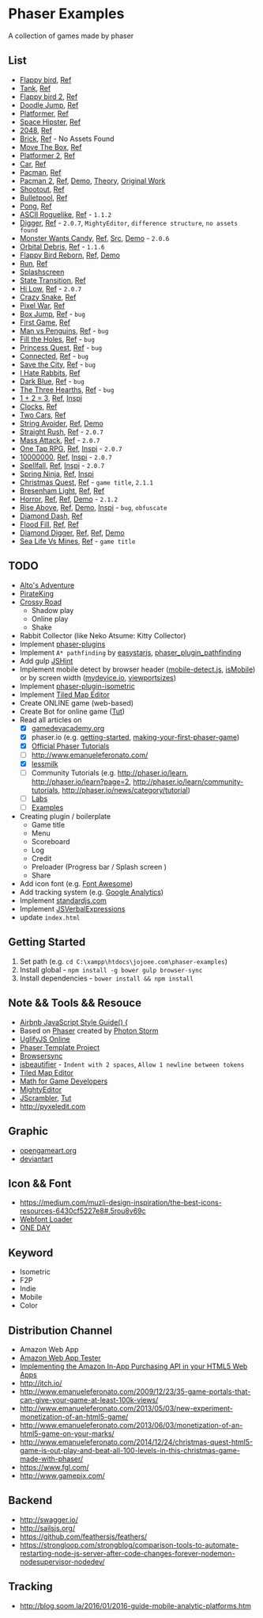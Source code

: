 # Phaser Examples
A collection of games made by phaser

## List
- [Flappy bird](http://jojoee.github.io/phaser-examples/flappy-bird/), [Ref](https://developer.amazon.com/public/community/post/Tx1NQ9QEA4MWGTY/Intro-To-Phaser-Part-1-Setting-Up-Your-Dev-Environment-and-Phaser)
- [Tank](http://jojoee.github.io/phaser-examples/tank/), [Ref](http://phaser.io/tutorials/coding-tips-002/)
- [Flappy bird 2](http://jojoee.github.io/phaser-examples/flappy-bird-2/), [Ref](http://blog.lessmilk.com/how-to-make-flappy-bird-in-html5-2/)
- [Doodle Jump](http://jojoee.github.io/phaser-examples/doodle-jump/), [Ref](http://phaser.io/tutorials/coding-tips-003/)
- [Platformer](http://jojoee.github.io/phaser-examples/platformer/), [Ref](http://phaser.io/tutorials/making-your-first-phaser-game/index)
- [Space Hipster](http://jojoee.github.io/phaser-examples/space-hipster/), [Ref](https://gamedevacademy.org/html5-phaser-tutorial-spacehipster-a-space-exploration-game/)
- [2048](http://jojoee.github.io/phaser-examples/2048/), [Ref](http://www.emanueleferonato.com/2014/04/04/how-to-create-a-complete-html5-2048-game-with-phaser)
- [Brick](http://jojoee.github.io/phaser-examples/brick/), [Ref](http://dailyjs.com/2014/09/16/phaser-tutorial/) - No Assets Found
- [Move The Box](http://jojoee.github.io/phaser-examples/move-the-box/), [Ref](http://www.emanueleferonato.com/2014/11/13/html5-swipe-controlled-sokoban-game-made-with-phaser)
- [Platformer 2](http://jojoee.github.io/phaser-examples/platformer-2/), [Ref](http://phaser.io/tutorials/coding-tips-004)
- [Car](http://jojoee.github.io/phaser-examples/car/), [Ref](http://phaser.io/tutorials/coding-tips-005)
- [Pacman](http://jojoee.github.io/phaser-examples/pacman/), [Ref](http://phaser.io/tutorials/coding-tips-005)
- [Pacman 2](http://jojoee.github.io/phaser-examples/pacman-2/), [Ref](https://github.com/plissken2013es/phaserPacmanClone), [Demo](http://luisquin.com/lq/phaserPacman/index.html), [Theory](http://gameinternals.com/post/2072558330/understanding-pac-man-ghost-behavior), [Original Work](http://phaser.io/tutorials/coding-tips-005)
- [Shootout](http://jojoee.github.io/phaser-examples/shootout/), [Ref](http://phaser.io/tutorials/coding-tips-006)
- [Bulletpool](http://jojoee.github.io/phaser-examples/bulletpool/), [Ref](http://phaser.io/tutorials/coding-tips-007)
- [Pong](http://jojoee.github.io/phaser-examples/pong/), [Ref](https://github.com/zekechan/phaser-html5-tutorial-pong)
- [ASCII Roguelike](http://jojoee.github.io/phaser-examples/ascii-roguelike/), [Ref](http://gamedevelopment.tutsplus.com/tutorials/how-to-make-your-first-roguelike--gamedev-13677) - `1.1.2`
- [Digger](http://jojoee.github.io/phaser-examples/digger/), [Ref](https://gamedevacademy.org/make-a-quick-phaser-compatible-game-using-mightyeditor/) - `2.0.7`, `MightyEditor`, `difference structure`, `no assets found`
- [Monster Wants Candy](http://jojoee.github.io/phaser-examples/monster-wants-candy/), [Ref](http://gamedevelopment.tutsplus.com/tutorials/getting-started-with-phaser-building-monster-wants-candy--cms-21723), [Src](https://github.com/tutsplus/Monster-Wants-Candy-demo), [Demo](http://candy.enclavegames.com/) - `2.0.6`
- [Orbital Debris](http://jojoee.github.io/phaser-examples/orbital-debris/), [Ref](http://www.allworkallplay.org/blog/orbital-debris-making-an-html5-game-with-phaser) - `1.1.6`
- [Flappy Bird Reborn](http://jojoee.github.io/phaser-examples/flappy-bird-reborn/), [Ref](https://github.com/codevinsky/flappy-bird-reborn), [Demo](http://flappy-bird-reborn.herokuapp.com/)
- [Run](http://jojoee.github.io/phaser-examples/run/), [Ref](http://www.lessmilk.com/games/1/)
- [Splashscreen](http://jojoee.github.io/phaser-examples/splashscreen/)
- [State Transition](http://jojoee.github.io/phaser-examples/state-transition/), [Ref](https://github.com/aaccurso/phaser-state-transition-plugin)
- [Hi Low](http://jojoee.github.io/phaser-examples/hi-low/), [Ref](http://www.emanueleferonato.com/2014/08/28/phaser-tutorial-understanding-phaser-states/) - `2.0.7`
- [Crazy Snake](http://jojoee.github.io/phaser-examples/crazy-snake/), [Ref](http://www.lessmilk.com/games/12/)
- [Pixel War](http://jojoee.github.io/phaser-examples/pixel-war/), [Ref](http://www.lessmilk.com/games/2/)
- [Box Jump](http://jojoee.github.io/phaser-examples/box-jump/), [Ref](http://www.lessmilk.com/games/3/) - `bug`
- [First Game](http://jojoee.github.io/phaser-examples/first-game/), [Ref](http://phaser.io/tutorials/making-your-first-phaser-game)
- [Man vs Penguins](http://jojoee.github.io/phaser-examples/man-vs-penguins/), [Ref](http://www.lessmilk.com/games/4/) - `bug`
- [Fill the Holes](http://jojoee.github.io/phaser-examples/fill-the-holes/), [Ref](http://www.lessmilk.com/games/5/) - `bug`
- [Princess Quest](http://jojoee.github.io/phaser-examples/princess-quest/), [Ref](http://www.lessmilk.com/games/6/) - `bug`
- [Connected](http://jojoee.github.io/phaser-examples/connected/), [Ref](http://www.lessmilk.com/games/7/) - `bug`
- [Save the City](http://jojoee.github.io/phaser-examples/save-the-city/), [Ref](http://www.lessmilk.com/games/8/) - `bug`
- [I Hate Rabbits](http://jojoee.github.io/phaser-examples/i-hate-rabbits/), [Ref](http://www.lessmilk.com/games/9/)
- [Dark Blue](http://jojoee.github.io/phaser-examples/dark-blue/), [Ref](http://www.lessmilk.com/games/10/) - `bug`
- [The Three Hearths](http://jojoee.github.io/phaser-examples/the-three-hearths/), [Ref](http://www.lessmilk.com/games/11/) - `bug`
- [1 + 2 = 3](http://jojoee.github.io/phaser-examples/one-plus-two-equal-three/), [Ref](http://www.emanueleferonato.com/2015/02/23/123-html5-game-made-in-100-lines-of-code-brackets-included-using-phaser/), [Inspi](https://itunes.apple.com/us/app/1+2-3/id953831664?mt=8)
- [Clocks](http://jojoee.github.io/phaser-examples/clocks/), [Ref](http://www.emanueleferonato.com/2016/01/07/clocks-the-game-html5-prototype-step-3-actually-playing-the-game/)
- [Two Cars](http://jojoee.github.io/phaser-examples/two-cars/), [Ref](http://www.emanueleferonato.com/2015/11/03/2-cars-html5-prototype-part-ii-adding-targets-and-steering/)
- [String Avoider](http://jojoee.github.io/phaser-examples/string-avoider/), [Ref](http://www.emanueleferonato.com/2014/06/10/html5-string-avoider-game-made-with-phaser/), [Demo](http://www.kongregate.com/games/triqui/stringy)
- [Straight Rush](http://jojoee.github.io/phaser-examples/straight-rush/), [Ref](http://www.emanueleferonato.com/2014/07/30/html5-one-button-minigame-prototype-made-with-phaser/) - `2.0.7`
- [Mass Attack](http://jojoee.github.io/phaser-examples/mass-attack/), [Ref](http://www.emanueleferonato.com/2014/08/05/create-an-html5-game-like-mass-attack-with-phaser-just-using-tweens-well-almost/) - `2.0.7`
- [One Tap RPG](http://jojoee.github.io/phaser-examples/one-tap-rpg/), [Ref](http://www.emanueleferonato.com/2014/08/13/how-to-create-an-html5-rpg-physics-driven-game-with-phaser/), [Inspi](https://itunes.apple.com/it/app/id891234532?mt=8) - `2.0.7`
- [10000000](http://jojoee.github.io/phaser-examples/10000000/), [Ref](http://www.emanueleferonato.com/2014/07/24/html5-drag-and-match-engine-made-with-phaser/), [Inspi](https://itunes.apple.com/us/app/10000000/id54438) - `2.0.7`
- [Spellfall](http://jojoee.github.io/phaser-examples/spellfall/), [Ref](http://www.emanueleferonato.com/2014/08/19/how-to-create-an-html5-swap-and-match-3-game-engine-like-the-one-used-in-spellfall-ios-game-using-phaser/), [Inspi](https://itunes.apple.com/gb/app/spellfall-puzzle-rpg/id809027853?mt=8) - `2.0.7`
- [Spring Ninja](http://jojoee.github.io/phaser-examples/spring-ninja/), [Ref](http://www.emanueleferonato.com/2015/03/16/html5-prototype-of-an-endless-runner-game-like-spring-ninja/), [Inspi](https://itunes.apple.com/us/app/spring-ninja/id963980545?mt=8)
- [Christmas Quest](http://jojoee.github.io/phaser-examples/christmas-quest/), [Ref](http://www.emanueleferonato.com/2014/11/18/upcoming-html5-christmas-game-christmas-quest/) - `game title`, `2.1.1`
- [Bresenham Light](http://jojoee.github.io/phaser-examples/bresenham-light/), [Ref](http://www.emanueleferonato.com/2015/12/15/calculating-dynamic-light-and-shadows-in-tile-based-roguelike-games-part-3-let-there-be-bresenham-light/), [Ref](http://deepnight.net/bresenham-magic-raycasting-line-of-sight-pathfinding/)
- [Horror](http://jojoee.github.io/phaser-examples/horror/), [Ref](http://www.emanueleferonato.com/2014/10/21/phaser-tutorial-how-to-create-an-html5-survival-horror-game-in-6-easy-steps/), [Ref](http://www.emanueleferonato.com/2014/10/10/a-quick-html5-survival-horror-prototype-made-with-phaser/), [Demo](http://www.emanueleferonato.com/wp-content/uploads/2014/10/survival/) - `2.1.2`
- [Rise Above](http://jojoee.github.io/phaser-examples/rise-above/), [Ref](http://www.emanueleferonato.com/2015/12/24/new-minibook-released-create-html5-vertical-endless-runner-cross-platform-games/), [Demo](http://www.emanueleferonato.com/wp-content/uploads/2015/12/riseabove/), [Inspi](https://itunes.apple.com/nz/app/rise-above/id1039989390?mt=8) - `bug`, `obfuscate`
- [Diamond Dash](http://jojoee.github.io/phaser-examples/diamond-dash/), [Ref](http://www.emanueleferonato.com/2014/09/18/html5-diamond-digger-saga-prototype-made-with-phaser/)
- [Flood Fill](http://jojoee.github.io/phaser-examples/flood-fill/), [Ref](http://www.emanueleferonato.com/2014/09/10/the-basics-behind-diamond-digger-saga-flood-fill-algorithm/), [Ref](http://www.emanueleferonato.com/2008/06/06/flash-flood-fill-implementation/)
- [Diamond Digger](http://jojoee.github.io/phaser-examples/diamond-digger/), [Ref](http://www.emanueleferonato.com/2014/09/23/html5-diamond-digger-saga-prototype-made-with-phaser-adding-dirt-and-water/), [Ref](http://www.emanueleferonato.com/2014/09/18/html5-diamond-digger-saga-prototype-made-with-phaser/), [Demo](https://king.com/#!/play/diamonddigger)
- [Sea Life Vs Mines](http://jojoee.github.io/phaser-examples/sea-life-vs-mines/), [Ref](http://www.emanueleferonato.com/2014/10/07/how-to-bring-your-html5-games-title-screen-to-life-in-a-minute-with-phaser/) - `game title`

## TODO
- [Alto's Adventure](http://altosadventure.com/)
- [PirateKing](https://www.facebook.com/CashKingPirates/)
- [Crossy Road](https://play.google.com/store/apps/details?id=com.yodo1.crossyroad&hl=en)
  - Shadow play
  - Online play
  - Shake
- Rabbit Collector (like Neko Atsume: Kitty Collector)
- Implement [phaser-plugins](https://github.com/photonstorm/phaser-plugins)
- Implement `A* pathfinding` by [easystarjs](https://github.com/prettymuchbryce/easystarjs), [phaser_plugin_pathfinding](https://github.com/appsbu-de/phaser_plugin_pathfinding)
- Add gulp [JSHint](http://jshint.com/)
- Implement mobile detect by browser header ([mobile-detect.js](https://github.com/hgoebl/mobile-detect.js), [isMobile](https://github.com/kaimallea/isMobile)) or by screen width ([mydevice.io](http://mydevice.io/devices/), [viewportsizes](http://viewportsizes.com/))
- Implement [phaser-plugin-isometric](http://www.rotates.org/phaser/iso/)
- Implement [Tiled Map Editor](http://www.mapeditor.org/)
- Create ONLINE game (web-based)
- Create Bot for online game ([Tut](http://www.loskutoff.com/blog/writing-a-bot-for-online-browser-game-with-phantomjs))
- Read all articles on
  - [x] [gamedevacademy.org](https://gamedevacademy.org/category/tutorials/)
  - [x] phaser.io (e.g. [getting-started](http://phaser.io/tutorials/getting-started), [making-your-first-phaser-game](http://phaser.io/tutorials/making-your-first-phaser-game))
  - [x] [Official Phaser Tutorials](http://phaser.io/learn/official-tutorials)
  - [ ] http://www.emanueleferonato.com/
  - [x] [lessmilk](http://www.lessmilk.com/phaser-tutorial/)
  - [ ] Community Tutorials (e.g. http://phaser.io/learn, http://phaser.io/learn?page=2, http://phaser.io/learn/community-tutorials, http://phaser.io/news/category/tutorial)
  - [ ] [Labs](http://phaser.io/labs)
  - [ ] [Examples](http://phaser.io/examples)
- Creating plugin / boilerplate
  - Game title
  - Menu
  - Scoreboard
  - Log
  - Credit
  - Preloader (Progress bar / Splash screen )
  - Share
- Add icon font (e.g. [Font Awesome](https://fortawesome.github.io/Font-Awesome/))
- Add tracking system (e.g. [Google Analytics](http://www.google.com/analytics/))
- Implement [standardjs.com](https://github.com/feross/standard)
- Implement [JSVerbalExpressions](https://github.com/VerbalExpressions/JSVerbalExpressions)
- update `index.html`

## Getting Started
1. Set path (e.g. `cd C:\xampp\htdocs\jojoee.com\phaser-examples`)
2. Install global - `npm install -g bower gulp browser-sync`
3. Install dependencies - `bower install && npm install`

## Note && Tools && Resouce
- [Airbnb JavaScript Style Guide() {](https://github.com/airbnb/javascript)
- Based on [Phaser](http://phaser.io/) created by [Photon Storm](http://www.photonstorm.com/)
- [UglifyJS Online](https://skalman.github.io/UglifyJS-online/)
- [Phaser Template Project](https://github.com/gamecook/phaser-project-template)
- [Browsersync](https://www.browsersync.io/docs/options/)
- [jsbeautifier](http://jsbeautifier.org/) - `Indent with 2 spaces`, `Allow 1 newline between tokens`
- [Tiled Map Editor](http://www.mapeditor.org/)
- [Math for Game Developers](https://www.youtube.com/playlist?list=PLW3Zl3wyJwWOpdhYedlD-yCB7WQoHf-My)
- [MightyEditor](http://mightyfingers.com/)
- [JScrambler](https://jscrambler.com/en/), [Tut](http://www.emanueleferonato.com/2014/10/01/phaser-jscrambler-awesome-games-with-awesome-protection/)
- http://pyxeledit.com

## Graphic
- [opengameart.org](http://opengameart.org/)
- [deviantart](http://www.deviantart.com/)

## Icon && Font
- https://medium.com/muzli-design-inspiration/the-best-icons-resources-6430cf5227e8#.5rou8v69c
- [Webfont Loader](https://developers.google.com/fonts/docs/webfont_loader?hl=en)
- [ONE DAY](https://www.behance.net/gallery/23792563/ONE-DAY-Free-Font)

## Keyword
- Isometric
- F2P
- Indie
- Mobile
- Color

## Distribution Channel
- Amazon Web App
- [Amazon Web App Tester](http://www.amazon.com/gp/product/B00DZ3I1W8)
- [Implementing the Amazon In-App Purchasing API in your HTML5 Web Apps](https://developer.amazon.com/appsandservices/community/post/Tx3LQBBJRUYE58P/Implementing-the-Amazon-In-App-Purchasing-API-in-your-HTML5-Web-Apps.html)
- http://itch.io/
- http://www.emanueleferonato.com/2009/12/23/35-game-portals-that-can-give-your-game-at-least-100k-views/
- http://www.emanueleferonato.com/2013/05/03/new-experiment-monetization-of-an-html5-game/
- http://www.emanueleferonato.com/2013/06/03/monetization-of-an-html5-game-on-your-marks/
- http://www.emanueleferonato.com/2014/12/24/christmas-quest-html5-game-is-out-play-and-beat-all-100-levels-in-this-christmas-game-made-with-phaser/
- https://www.fgl.com/
- http://www.gamepix.com/

## Backend
- http://swagger.io/
- http://sailsjs.org/
- https://github.com/feathersjs/feathers/
- https://strongloop.com/strongblog/comparison-tools-to-automate-restarting-node-js-server-after-code-changes-forever-nodemon-nodesupervisor-nodedev/

## Tracking
- http://blog.soom.la/2016/01/2016-guide-mobile-analytic-platforms.htm
